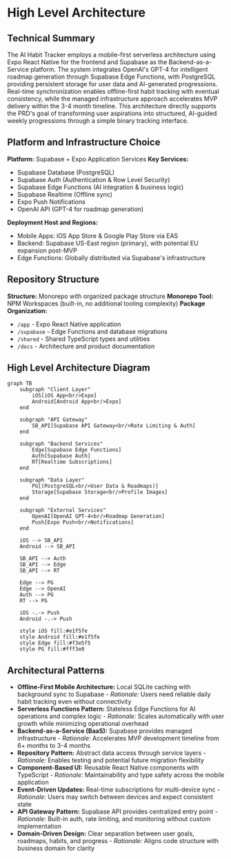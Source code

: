 # High Level Architecture

## Technical Summary

The AI Habit Tracker employs a mobile-first serverless architecture using Expo React Native for the frontend and Supabase as the Backend-as-a-Service platform. The system integrates OpenAI's GPT-4 for intelligent roadmap generation through Supabase Edge Functions, with PostgreSQL providing persistent storage for user data and AI-generated progressions. Real-time synchronization enables offline-first habit tracking with eventual consistency, while the managed infrastructure approach accelerates MVP delivery within the 3-4 month timeline. This architecture directly supports the PRD's goal of transforming user aspirations into structured, AI-guided weekly progressions through a simple binary tracking interface.

## Platform and Infrastructure Choice

**Platform:** Supabase + Expo Application Services
**Key Services:** 
- Supabase Database (PostgreSQL)
- Supabase Auth (Authentication & Row Level Security)
- Supabase Edge Functions (AI integration & business logic)
- Supabase Realtime (Offline sync)
- Expo Push Notifications
- OpenAI API (GPT-4 for roadmap generation)

**Deployment Host and Regions:** 
- Mobile Apps: iOS App Store & Google Play Store via EAS
- Backend: Supabase US-East region (primary), with potential EU expansion post-MVP
- Edge Functions: Globally distributed via Supabase's infrastructure

## Repository Structure

**Structure:** Monorepo with organized package structure
**Monorepo Tool:** NPM Workspaces (built-in, no additional tooling complexity)
**Package Organization:** 
- `/app` - Expo React Native application
- `/supabase` - Edge Functions and database migrations
- `/shared` - Shared TypeScript types and utilities
- `/docs` - Architecture and product documentation

## High Level Architecture Diagram

```mermaid
graph TB
    subgraph "Client Layer"
        iOS[iOS App<br/>Expo]
        Android[Android App<br/>Expo]
    end
    
    subgraph "API Gateway"
        SB_API[Supabase API Gateway<br/>Rate Limiting & Auth]
    end
    
    subgraph "Backend Services"
        Edge[Supabase Edge Functions]
        Auth[Supabase Auth]
        RT[Realtime Subscriptions]
    end
    
    subgraph "Data Layer"
        PG[(PostgreSQL<br/>User Data & Roadmaps)]
        Storage[Supabase Storage<br/>Profile Images]
    end
    
    subgraph "External Services"
        OpenAI[OpenAI GPT-4<br/>Roadmap Generation]
        Push[Expo Push<br/>Notifications]
    end
    
    iOS --> SB_API
    Android --> SB_API
    
    SB_API --> Auth
    SB_API --> Edge
    SB_API --> RT
    
    Edge --> PG
    Edge --> OpenAI
    Auth --> PG
    RT --> PG
    
    iOS -.-> Push
    Android -.-> Push
    
    style iOS fill:#e1f5fe
    style Android fill:#e1f5fe
    style Edge fill:#f3e5f5
    style PG fill:#fff3e0
```

## Architectural Patterns

- **Offline-First Mobile Architecture:** Local SQLite caching with background sync to Supabase - _Rationale:_ Users need reliable daily habit tracking even without connectivity
- **Serverless Functions Pattern:** Stateless Edge Functions for AI operations and complex logic - _Rationale:_ Scales automatically with user growth while minimizing operational overhead
- **Backend-as-a-Service (BaaS):** Supabase provides managed infrastructure - _Rationale:_ Accelerates MVP development timeline from 6+ months to 3-4 months
- **Repository Pattern:** Abstract data access through service layers - _Rationale:_ Enables testing and potential future migration flexibility
- **Component-Based UI:** Reusable React Native components with TypeScript - _Rationale:_ Maintainability and type safety across the mobile application
- **Event-Driven Updates:** Real-time subscriptions for multi-device sync - _Rationale:_ Users may switch between devices and expect consistent state
- **API Gateway Pattern:** Supabase API provides centralized entry point - _Rationale:_ Built-in auth, rate limiting, and monitoring without custom implementation
- **Domain-Driven Design:** Clear separation between user goals, roadmaps, habits, and progress - _Rationale:_ Aligns code structure with business domain for clarity
